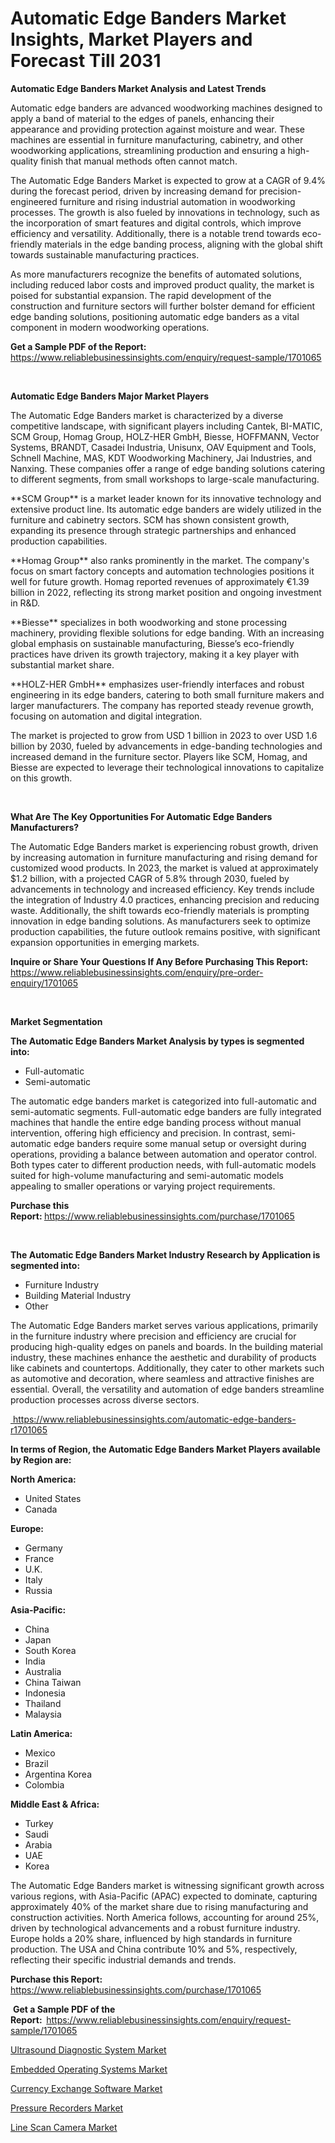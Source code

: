 <p><h1>Automatic Edge Banders Market Insights, Market Players and Forecast Till 2031</h1></p><p><strong>Automatic Edge Banders Market Analysis and Latest Trends</strong></p>
<p><p>Automatic edge banders are advanced woodworking machines designed to apply a band of material to the edges of panels, enhancing their appearance and providing protection against moisture and wear. These machines are essential in furniture manufacturing, cabinetry, and other woodworking applications, streamlining production and ensuring a high-quality finish that manual methods often cannot match.</p><p>The Automatic Edge Banders Market is expected to grow at a CAGR of 9.4% during the forecast period, driven by increasing demand for precision-engineered furniture and rising industrial automation in woodworking processes. The growth is also fueled by innovations in technology, such as the incorporation of smart features and digital controls, which improve efficiency and versatility. Additionally, there is a notable trend towards eco-friendly materials in the edge banding process, aligning with the global shift towards sustainable manufacturing practices. </p><p>As more manufacturers recognize the benefits of automated solutions, including reduced labor costs and improved product quality, the market is poised for substantial expansion. The rapid development of the construction and furniture sectors will further bolster demand for efficient edge banding solutions, positioning automatic edge banders as a vital component in modern woodworking operations.</p></p>
<p><strong>Get a Sample PDF of the Report:&nbsp;</strong> <a href="https://www.reliablebusinessinsights.com/enquiry/request-sample/1701065?utm_campaign=102&utm_medium=2&utm_source=Github&utm_content=ia&utm_term=21102024&utm_id=automatic-edge-banders">https://www.reliablebusinessinsights.com/enquiry/request-sample/1701065</a></p>
<p>&nbsp;</p>
<p><strong>Automatic Edge Banders Major Market Players</strong></p>
<p><p>The Automatic Edge Banders market is characterized by a diverse competitive landscape, with significant players including Cantek, BI-MATIC, SCM Group, Homag Group, HOLZ-HER GmbH, Biesse, HOFFMANN, Vector Systems, BRANDT, Casadei Industria, Unisunx, OAV Equipment and Tools, Schnell Machine, MAS, KDT Woodworking Machinery, Jai Industries, and Nanxing. These companies offer a range of edge banding solutions catering to different segments, from small workshops to large-scale manufacturing.</p><p>**SCM Group** is a market leader known for its innovative technology and extensive product line. Its automatic edge banders are widely utilized in the furniture and cabinetry sectors. SCM has shown consistent growth, expanding its presence through strategic partnerships and enhanced production capabilities.</p><p>**Homag Group** also ranks prominently in the market. The company's focus on smart factory concepts and automation technologies positions it well for future growth. Homag reported revenues of approximately €1.39 billion in 2022, reflecting its strong market position and ongoing investment in R&D.</p><p>**Biesse** specializes in both woodworking and stone processing machinery, providing flexible solutions for edge banding. With an increasing global emphasis on sustainable manufacturing, Biesse’s eco-friendly practices have driven its growth trajectory, making it a key player with substantial market share.</p><p>**HOLZ-HER GmbH** emphasizes user-friendly interfaces and robust engineering in its edge banders, catering to both small furniture makers and larger manufacturers. The company has reported steady revenue growth, focusing on automation and digital integration.</p><p>The market is projected to grow from USD 1 billion in 2023 to over USD 1.6 billion by 2030, fueled by advancements in edge-banding technologies and increased demand in the furniture sector. Players like SCM, Homag, and Biesse are expected to leverage their technological innovations to capitalize on this growth.</p></p>
<p>&nbsp;</p>
<p><strong>What Are The Key Opportunities For Automatic Edge Banders Manufacturers?</strong></p>
<p><p>The Automatic Edge Banders market is experiencing robust growth, driven by increasing automation in furniture manufacturing and rising demand for customized wood products. In 2023, the market is valued at approximately $1.2 billion, with a projected CAGR of 5.8% through 2030, fueled by advancements in technology and increased efficiency. Key trends include the integration of Industry 4.0 practices, enhancing precision and reducing waste. Additionally, the shift towards eco-friendly materials is prompting innovation in edge banding solutions. As manufacturers seek to optimize production capabilities, the future outlook remains positive, with significant expansion opportunities in emerging markets.</p></p>
<p><strong>Inquire or Share Your Questions If Any Before Purchasing This Report:</strong> <a href="https://www.reliablebusinessinsights.com/enquiry/pre-order-enquiry/1701065?utm_campaign=102&utm_medium=2&utm_source=Github&utm_content=ia&utm_term=21102024&utm_id=automatic-edge-banders">https://www.reliablebusinessinsights.com/enquiry/pre-order-enquiry/1701065</a></p>
<p>&nbsp;</p>
<p><strong>Market Segmentation</strong></p>
<p><strong>The Automatic Edge Banders Market Analysis by types is segmented into:</strong></p>
<p><ul><li>Full-automatic</li><li>Semi-automatic</li></ul></p>
<p><p>The automatic edge banders market is categorized into full-automatic and semi-automatic segments. Full-automatic edge banders are fully integrated machines that handle the entire edge banding process without manual intervention, offering high efficiency and precision. In contrast, semi-automatic edge banders require some manual setup or oversight during operations, providing a balance between automation and operator control. Both types cater to different production needs, with full-automatic models suited for high-volume manufacturing and semi-automatic models appealing to smaller operations or varying project requirements.</p></p>
<p><strong>Purchase this Report:&nbsp;</strong><a href="https://www.reliablebusinessinsights.com/purchase/1701065?utm_campaign=102&utm_medium=2&utm_source=Github&utm_content=ia&utm_term=21102024&utm_id=automatic-edge-banders">https://www.reliablebusinessinsights.com/purchase/1701065</a></p>
<p>&nbsp;</p>
<p><strong>The Automatic Edge Banders Market Industry Research by Application is segmented into:</strong></p>
<p><ul><li>Furniture Industry</li><li>Building Material Industry</li><li>Other</li></ul></p>
<p><p>The Automatic Edge Banders market serves various applications, primarily in the furniture industry where precision and efficiency are crucial for producing high-quality edges on panels and boards. In the building material industry, these machines enhance the aesthetic and durability of products like cabinets and countertops. Additionally, they cater to other markets such as automotive and decoration, where seamless and attractive finishes are essential. Overall, the versatility and automation of edge banders streamline production processes across diverse sectors.</p></p>
<p><a href="https://www.reliablebusinessinsights.com/automatic-edge-banders-r1701065?utm_campaign=102&utm_medium=2&utm_source=Github&utm_content=ia&utm_term=21102024&utm_id=automatic-edge-banders">&nbsp;https://www.reliablebusinessinsights.com/automatic-edge-banders-r1701065</a></p>
<p><strong>In terms of Region, the Automatic Edge Banders Market Players available by Region are:</strong></p>
<p>
    <p> <strong> North America: </strong>
        <ul>
            <li>United States</li>
            <li>Canada</li>
        </ul>
        </p> 
    <p> <strong> Europe: </strong>
        <ul>
            <li>Germany</li>
            <li>France</li>
            <li>U.K.</li>
            <li>Italy</li>
            <li>Russia</li>
        </ul>
        </p> 
    <p> <strong> Asia-Pacific: </strong>
        <ul>
            <li>China</li>
            <li>Japan</li>
            <li>South Korea</li>
            <li>India</li>
            <li>Australia</li>
            <li>China Taiwan</li>
            <li>Indonesia</li>
            <li>Thailand</li>
            <li>Malaysia</li>
        </ul>
        </p> 
    <p> <strong> Latin America: </strong>
        <ul>
            <li>Mexico</li>
            <li>Brazil</li>
            <li>Argentina Korea</li>
            <li>Colombia</li>
        </ul>
        </p> 
    <p> <strong> Middle East & Africa: </strong>
        <ul>
            <li>Turkey</li>
            <li>Saudi</li>
            <li>Arabia</li>
            <li>UAE</li>
            <li>Korea</li>
        </ul>
    </p>
    </p>
<p><p>The Automatic Edge Banders market is witnessing significant growth across various regions, with Asia-Pacific (APAC) expected to dominate, capturing approximately 40% of the market share due to rising manufacturing and construction activities. North America follows, accounting for around 25%, driven by technological advancements and a robust furniture industry. Europe holds a 20% share, influenced by high standards in furniture production. The USA and China contribute 10% and 5%, respectively, reflecting their specific industrial demands and trends.</p></p>
<p><strong>Purchase this Report: </strong><a href="https://www.reliablebusinessinsights.com/purchase/1701065?utm_campaign=102&utm_medium=2&utm_source=Github&utm_content=ia&utm_term=21102024&utm_id=automatic-edge-banders">https://www.reliablebusinessinsights.com/purchase/1701065</a></p>
<p>&nbsp;<strong>Get a Sample PDF of the Report:&nbsp;&nbsp;</strong><a href="https://www.reliablebusinessinsights.com/enquiry/request-sample/1701065?utm_campaign=102&utm_medium=2&utm_source=Github&utm_content=ia&utm_term=21102024&utm_id=automatic-edge-banders">https://www.reliablebusinessinsights.com/enquiry/request-sample/1701065</a></p>
<p><strong></strong></p>
<p><p><a href="https://issuu.com/reportprime-2/docs/ultrasound-diagnostic-system-market_7c58ce290dc014?utm_campaign=102&utm_medium=2&utm_source=Github&utm_content=ia&utm_term=21102024&utm_id=automatic-edge-banders">Ultrasound Diagnostic System Market</a></p><p><a href="https://github.com/laurettae0ac/Market-Research-Report-List-1/blob/main/embedded-operating-systems-market.md?utm_campaign=102&utm_medium=2&utm_source=Github&utm_content=ia&utm_term=21102024&utm_id=automatic-edge-banders">Embedded Operating Systems Market</a></p><p><a href="https://github.com/fratgqppizur/Market-Research-Report-List-1/blob/main/currency-exchange-software-market.md?utm_campaign=102&utm_medium=2&utm_source=Github&utm_content=ia&utm_term=21102024&utm_id=automatic-edge-banders">Currency Exchange Software Market</a></p><p><a href="https://www.linkedin.com/pulse/global-pressure-recorders-market-pulse-trends-growth-analysis-kcj5e?utm_campaign=102&utm_medium=2&utm_source=Github&utm_content=ia&utm_term=21102024&utm_id=automatic-edge-banders">Pressure Recorders Market</a></p><p><a href="https://www.linkedin.com/pulse/line-scan-camera-market-global-share-ranking-overall-sales-twohe?utm_campaign=102&utm_medium=2&utm_source=Github&utm_content=ia&utm_term=21102024&utm_id=automatic-edge-banders">Line Scan Camera Market</a></p></p>